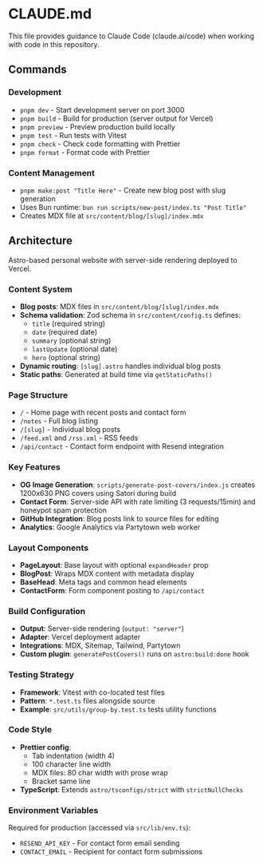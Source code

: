 # CLAUDE.md

This file provides guidance to Claude Code (claude.ai/code) when working with code in this repository.

## Commands

### Development
- `pnpm dev` - Start development server on port 3000
- `pnpm build` - Build for production (server output for Vercel)
- `pnpm preview` - Preview production build locally
- `pnpm test` - Run tests with Vitest
- `pnpm check` - Check code formatting with Prettier
- `pnpm format` - Format code with Prettier

### Content Management
- `pnpm make:post "Title Here"` - Create new blog post with slug generation
- Uses Bun runtime: `bun run scripts/new-post/index.ts "Post Title"`
- Creates MDX file at `src/content/blog/[slug]/index.mdx`

## Architecture

Astro-based personal website with server-side rendering deployed to Vercel.

### Content System
- **Blog posts**: MDX files in `src/content/blog/[slug]/index.mdx`
- **Schema validation**: Zod schema in `src/content/config.ts` defines:
  - `title` (required string)
  - `date` (required date)
  - `summary` (optional string)
  - `lastUpdate` (optional date)
  - `hero` (optional string)
- **Dynamic routing**: `[slug].astro` handles individual blog posts
- **Static paths**: Generated at build time via `getStaticPaths()`

### Page Structure
- `/` - Home page with recent posts and contact form
- `/notes` - Full blog listing
- `/[slug]` - Individual blog posts
- `/feed.xml` and `/rss.xml` - RSS feeds
- `/api/contact` - Contact form endpoint with Resend integration

### Key Features
- **OG Image Generation**: `scripts/generate-post-covers/index.js` creates 1200x630 PNG covers using Satori during build
- **Contact Form**: Server-side API with rate limiting (3 requests/15min) and honeypot spam protection
- **GitHub Integration**: Blog posts link to source files for editing
- **Analytics**: Google Analytics via Partytown web worker

### Layout Components
- **PageLayout**: Base layout with optional `expandHeader` prop
- **BlogPost**: Wraps MDX content with metadata display
- **BaseHead**: Meta tags and common head elements
- **ContactForm**: Form component posting to `/api/contact`

### Build Configuration
- **Output**: Server-side rendering (`output: "server"`)
- **Adapter**: Vercel deployment adapter
- **Integrations**: MDX, Sitemap, Tailwind, Partytown
- **Custom plugin**: `generatePostCovers()` runs on `astro:build:done` hook

### Testing Strategy
- **Framework**: Vitest with co-located test files
- **Pattern**: `*.test.ts` files alongside source
- **Example**: `src/utils/group-by.test.ts` tests utility functions

### Code Style
- **Prettier config**:
  - Tab indentation (width 4)
  - 100 character line width
  - MDX files: 80 char width with prose wrap
  - Bracket same line
- **TypeScript**: Extends `astro/tsconfigs/strict` with `strictNullChecks`

### Environment Variables
Required for production (accessed via `src/lib/env.ts`):
- `RESEND_API_KEY` - For contact form email sending
- `CONTACT_EMAIL` - Recipient for contact form submissions